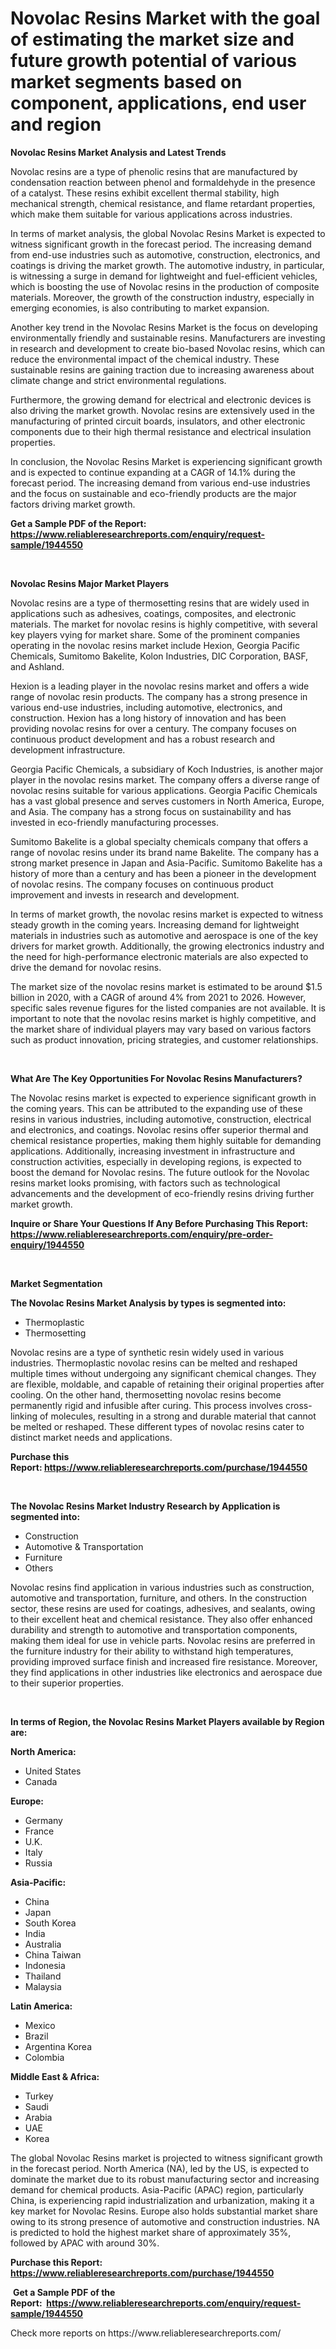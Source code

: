 <p><h1>Novolac Resins Market with the goal of estimating the market size and future growth potential of various market segments based on component, applications, end user and region</h1></p><p><strong>Novolac Resins Market Analysis and Latest Trends</strong></p>
<p><p>Novolac resins are a type of phenolic resins that are manufactured by condensation reaction between phenol and formaldehyde in the presence of a catalyst. These resins exhibit excellent thermal stability, high mechanical strength, chemical resistance, and flame retardant properties, which make them suitable for various applications across industries.</p><p>In terms of market analysis, the global Novolac Resins Market is expected to witness significant growth in the forecast period. The increasing demand from end-use industries such as automotive, construction, electronics, and coatings is driving the market growth. The automotive industry, in particular, is witnessing a surge in demand for lightweight and fuel-efficient vehicles, which is boosting the use of Novolac resins in the production of composite materials. Moreover, the growth of the construction industry, especially in emerging economies, is also contributing to market expansion.</p><p>Another key trend in the Novolac Resins Market is the focus on developing environmentally friendly and sustainable resins. Manufacturers are investing in research and development to create bio-based Novolac resins, which can reduce the environmental impact of the chemical industry. These sustainable resins are gaining traction due to increasing awareness about climate change and strict environmental regulations.</p><p>Furthermore, the growing demand for electrical and electronic devices is also driving the market growth. Novolac resins are extensively used in the manufacturing of printed circuit boards, insulators, and other electronic components due to their high thermal resistance and electrical insulation properties.</p><p>In conclusion, the Novolac Resins Market is experiencing significant growth and is expected to continue expanding at a CAGR of 14.1% during the forecast period. The increasing demand from various end-use industries and the focus on sustainable and eco-friendly products are the major factors driving market growth.</p></p>
<p><strong>Get a Sample PDF of the Report:&nbsp; <a href="https://www.reliableresearchreports.com/enquiry/request-sample/1944550">https://www.reliableresearchreports.com/enquiry/request-sample/1944550</a></strong></p>
<p>&nbsp;</p>
<p><strong>Novolac Resins Major Market Players</strong></p>
<p><p>Novolac resins are a type of thermosetting resins that are widely used in applications such as adhesives, coatings, composites, and electronic materials. The market for novolac resins is highly competitive, with several key players vying for market share. Some of the prominent companies operating in the novolac resins market include Hexion, Georgia Pacific Chemicals, Sumitomo Bakelite, Kolon Industries, DIC Corporation, BASF, and Ashland.</p><p>Hexion is a leading player in the novolac resins market and offers a wide range of novolac resin products. The company has a strong presence in various end-use industries, including automotive, electronics, and construction. Hexion has a long history of innovation and has been providing novolac resins for over a century. The company focuses on continuous product development and has a robust research and development infrastructure.</p><p>Georgia Pacific Chemicals, a subsidiary of Koch Industries, is another major player in the novolac resins market. The company offers a diverse range of novolac resins suitable for various applications. Georgia Pacific Chemicals has a vast global presence and serves customers in North America, Europe, and Asia. The company has a strong focus on sustainability and has invested in eco-friendly manufacturing processes.</p><p>Sumitomo Bakelite is a global specialty chemicals company that offers a range of novolac resins under its brand name Bakelite. The company has a strong market presence in Japan and Asia-Pacific. Sumitomo Bakelite has a history of more than a century and has been a pioneer in the development of novolac resins. The company focuses on continuous product improvement and invests in research and development.</p><p>In terms of market growth, the novolac resins market is expected to witness steady growth in the coming years. Increasing demand for lightweight materials in industries such as automotive and aerospace is one of the key drivers for market growth. Additionally, the growing electronics industry and the need for high-performance electronic materials are also expected to drive the demand for novolac resins.</p><p>The market size of the novolac resins market is estimated to be around $1.5 billion in 2020, with a CAGR of around 4% from 2021 to 2026. However, specific sales revenue figures for the listed companies are not available. It is important to note that the novolac resins market is highly competitive, and the market share of individual players may vary based on various factors such as product innovation, pricing strategies, and customer relationships.</p></p>
<p>&nbsp;</p>
<p><strong>What Are The Key Opportunities For Novolac Resins Manufacturers?</strong></p>
<p><p>The Novolac resins market is expected to experience significant growth in the coming years. This can be attributed to the expanding use of these resins in various industries, including automotive, construction, electrical and electronics, and coatings. Novolac resins offer superior thermal and chemical resistance properties, making them highly suitable for demanding applications. Additionally, increasing investment in infrastructure and construction activities, especially in developing regions, is expected to boost the demand for Novolac resins. The future outlook for the Novolac resins market looks promising, with factors such as technological advancements and the development of eco-friendly resins driving further market growth.</p></p>
<p><strong>Inquire or Share Your Questions If Any Before Purchasing This Report: <a href="https://www.reliableresearchreports.com/enquiry/pre-order-enquiry/1944550">https://www.reliableresearchreports.com/enquiry/pre-order-enquiry/1944550</a></strong></p>
<p>&nbsp;</p>
<p><strong>Market Segmentation</strong></p>
<p><strong>The Novolac Resins Market Analysis by types is segmented into:</strong></p>
<p><ul><li>Thermoplastic</li><li>Thermosetting</li></ul></p>
<p><p>Novolac resins are a type of synthetic resin widely used in various industries. Thermoplastic novolac resins can be melted and reshaped multiple times without undergoing any significant chemical changes. They are flexible, moldable, and capable of retaining their original properties after cooling. On the other hand, thermosetting novolac resins become permanently rigid and infusible after curing. This process involves cross-linking of molecules, resulting in a strong and durable material that cannot be melted or reshaped. These different types of novolac resins cater to distinct market needs and applications.</p></p>
<p><strong>Purchase this Report:&nbsp;<a href="https://www.reliableresearchreports.com/purchase/1944550">https://www.reliableresearchreports.com/purchase/1944550</a></strong></p>
<p>&nbsp;</p>
<p><strong>The Novolac Resins Market Industry Research by Application is segmented into:</strong></p>
<p><ul><li>Construction</li><li>Automotive & Transportation</li><li>Furniture</li><li>Others</li></ul></p>
<p><p>Novolac resins find application in various industries such as construction, automotive and transportation, furniture, and others. In the construction sector, these resins are used for coatings, adhesives, and sealants, owing to their excellent heat and chemical resistance. They also offer enhanced durability and strength to automotive and transportation components, making them ideal for use in vehicle parts. Novolac resins are preferred in the furniture industry for their ability to withstand high temperatures, providing improved surface finish and increased fire resistance. Moreover, they find applications in other industries like electronics and aerospace due to their superior properties.</p></p>
<p>&nbsp;</p>
<p><strong>In terms of Region, the Novolac Resins Market Players available by Region are:</strong></p>
<p>
    <p> <strong> North America: </strong>
        <ul>
            <li>United States</li>
            <li>Canada</li>
        </ul>
        </p> 
    <p> <strong> Europe: </strong>
        <ul>
            <li>Germany</li>
            <li>France</li>
            <li>U.K.</li>
            <li>Italy</li>
            <li>Russia</li>
        </ul>
        </p> 
    <p> <strong> Asia-Pacific: </strong>
        <ul>
            <li>China</li>
            <li>Japan</li>
            <li>South Korea</li>
            <li>India</li>
            <li>Australia</li>
            <li>China Taiwan</li>
            <li>Indonesia</li>
            <li>Thailand</li>
            <li>Malaysia</li>
        </ul>
        </p> 
    <p> <strong> Latin America: </strong>
        <ul>
            <li>Mexico</li>
            <li>Brazil</li>
            <li>Argentina Korea</li>
            <li>Colombia</li>
        </ul>
        </p> 
    <p> <strong> Middle East & Africa: </strong>
        <ul>
            <li>Turkey</li>
            <li>Saudi</li>
            <li>Arabia</li>
            <li>UAE</li>
            <li>Korea</li>
        </ul>
    </p>
    </p>
<p><p>The global Novolac Resins market is projected to witness significant growth in the forecast period. North America (NA), led by the US, is expected to dominate the market due to its robust manufacturing sector and increasing demand for chemical products. Asia-Pacific (APAC) region, particularly China, is experiencing rapid industrialization and urbanization, making it a key market for Novolac Resins. Europe also holds substantial market share owing to its strong presence of automotive and construction industries. NA is predicted to hold the highest market share of approximately 35%, followed by APAC with around 30%.</p></p>
<p><strong>Purchase this Report: <a href="https://www.reliableresearchreports.com/purchase/1944550">https://www.reliableresearchreports.com/purchase/1944550</a></strong></p>
<p>&nbsp;<strong>Get a Sample PDF of the Report:&nbsp;&nbsp;<a href="https://www.reliableresearchreports.com/enquiry/request-sample/1944550">https://www.reliableresearchreports.com/enquiry/request-sample/1944550</a></strong></p>
<p><strong></strong></p>
<p>Check more reports on https://www.reliableresearchreports.com/</p>